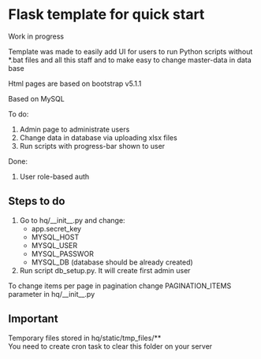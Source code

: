 # Flask template for quick start

Work in progress

Template was made to easily add UI for users to run Python scripts without *.bat files and all this staff  and to make easy to change master-data in data base

Html pages are based on bootstrap v5.1.1

Based on MySQL

To do:
1. Admin page to administrate users
2. Change data in database via uploading xlsx files
3. Run scripts with progress-bar shown to user

Done:
1. User role-based auth


## Steps to do
<ol>
    <li>Go to hq/__init__.py and change:
        <ul>
            <li>app.secret_key</li>
            <li>MYSQL_HOST</li>
            <li>MYSQL_USER</li>
            <li>MYSQL_PASSWOR</li>
            <li>MYSQL_DB (database should be already created)</li>
        </ul>
    </li>
    <li>
        Run script db_setup.py. It will create first admin user
    </li>
</ol>
To change items per page in pagination change PAGINATION_ITEMS parameter in hq/__init__.py

## Important
Temporary files stored in hq/static/tmp_files/**<br>
You need to create cron task to clear this folder on your server